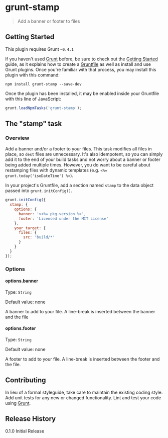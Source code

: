 # grunt-stamp

> Add a banner or footer to files

## Getting Started
This plugin requires Grunt `~0.4.1`

If you haven't used [Grunt](http://gruntjs.com/) before, be sure to check out the [Getting Started](http://gruntjs.com/getting-started) guide, as it explains how to create a [Gruntfile](http://gruntjs.com/sample-gruntfile) as well as install and use Grunt plugins. Once you're familiar with that process, you may install this plugin with this command:

```shell
npm install grunt-stamp --save-dev
```

Once the plugin has been installed, it may be enabled inside your Gruntfile with this line of JavaScript:

```js
grunt.loadNpmTasks('grunt-stamp');
```

## The "stamp" task

### Overview
Add a banner and/or a footer to your files. This task modifies all files in
place, so `dest` files are unnecessary. It's also idempotent, so you can simply
add it to the end of your build tasks and not worry about a banner or footer
being added multiple times. However, you do want to be careful about restamping
files with dynamic templates (e.g. `<%= grunt.today('isoDateTime') %>`).

In your project's Gruntfile, add a section named `stamp` to the data object
passed into `grunt.initConfig()`.

```js
grunt.initConfig({
  stamp: {
    options: {
      banner: 'v<%= pkg.version %>',
      footer: 'Licensed under the MIT License'
    },
    your_target: {
      files: { 
        src: 'build/*'
      }
    }
  }
});
```

### Options

#### options.banner
Type: `String`

Default value: none

A banner to add to your file. A line-break is inserted between the banner and
the file

#### options.footer
Type: `String`

Default value: none

A footer to add to your file. A line-break is inserted between the footer and
the file.

## Contributing
In lieu of a formal styleguide, take care to maintain the existing coding style. Add unit tests for any new or changed functionality. Lint and test your code using [Grunt](http://gruntjs.com/).

## Release History
0.1.0 Initial Release
